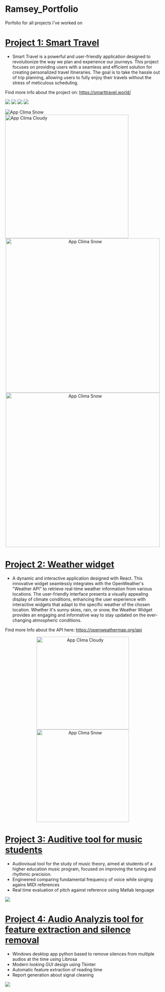 # Ramsey_Portfolio
Porfolio for all projects I've worked on

# [Project 1: Smart Travel](https://github.com/dbolivar9/SmartTravel)
* Smart Travel is a powerful and user-friendly application designed to revolutionize the way we plan and experience our journeys. This project focuses on providing users with a seamless and efficient solution for creating personalized travel itineraries. The goal is to take the hassle out of trip planning, allowing users to fully enjoy their travels without the stress of meticulous scheduling.

Find more info about the project on: https://smarttravel.world/

![](https://github.com/Ramsey94/Ramsey_Portfolio/blob/main/images/stpg2.png)
![](https://github.com/Ramsey94/Ramsey_Portfolio/blob/main/images/Picture2.png)
![](https://github.com/Ramsey94/Ramsey_Portfolio/blob/main/images/Picture3.png)
![](https://github.com/Ramsey94/Ramsey_Portfolio/blob/main/images/ST6.png)
<div >
  <img src="https://github.com/Ramsey94/Ramsey_Portfolio/blob/main/images/Picture2.png" alt="App Clima Snow" width=auto/>
  <img src="https://github.com/Ramsey94/Ramsey_Portfolio/blob/main/images/Picture3.png" alt="App Clima Cloudy" width="400"/>
</div>
<div align="center">
  <img src="https://github.com/Ramsey94/Ramsey_Portfolio/blob/main/images/ST5.png" alt="App Clima Snow" width="500"/>
  <img src="https://github.com/Ramsey94/Ramsey_Portfolio/blob/main/images/ST6.png" alt="App Clima Snow" width="500"/>
</div>


# [Project 2: Weather widget ](https://github.com/Ramsey94/weather_widget)
* A dynamic and interactive application designed with React. This innovative widget seamlessly integrates with the OpenWeather's "Weather API" to retrieve real-time weather information from various locations. The user-friendly interface presents a visually appealing display of climate conditions, enhancing the user experience with interactive widgets that adapt to the specific weather of the chosen location. Whether it's sunny skies, rain, or snow, the Weather Widget provides an engaging and informative way to stay updated on the ever-changing atmospheric conditions.

Find more Info about the API here: https://openweathermap.org/api

<div align="center">
  <img src="https://github.com/Ramsey94/Ramsey_Portfolio/blob/main/images/app_clima_cloudy.png" alt="App Clima Cloudy" width="300"/>
  <img src="https://github.com/Ramsey94/Ramsey_Portfolio/blob/main/images/app_clima_snow.png" alt="App Clima Snow" width="300"/>
</div>

# [Project 3: Auditive tool for music students](https://github.com/Ramsey94/SingIt)
* Audiovisual tool for the study of music theory, aimed at students of a higher education music program, focused on improving the tuning and rhythmic precision.
* Engineered comparing fundamental frequency of voice while singing agains MIDI references
* Real time evaluation of pitch against reference using Matlab lenguage 

![](https://github.com/Ramsey94/Ramsey_Portfolio/blob/main/images/SingItFrontView.png)


# [Project 4: Audio Analyzis tool for feature extraction and silence removal](https://github.com/Ramsey94/AudioProcessing)
* Windows desktop app python based to remove silences from multiple audios at the time using Librosa
* Modern looking GUI design using Tkinter
* Automatic feature extraction of reading time
* Report generation about signal cleaning

![](https://github.com/Ramsey94/Ramsey_Portfolio/blob/main/images/analyzeit.png)
